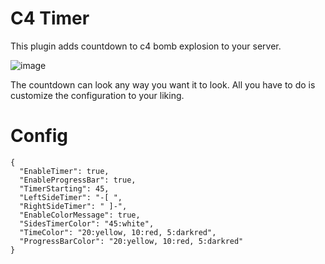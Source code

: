 # C4 Timer
This plugin adds countdown to c4 bomb explosion to your server.

![image](https://i.imgur.com/rE9S8ag.jpg)

The countdown can look any way you want it to look.
All you have to do is customize the configuration to your liking.

# Config
```
{
  "EnableTimer": true,
  "EnableProgressBar": true,
  "TimerStarting": 45,
  "LeftSideTimer": "-[ ",
  "RightSideTimer": " ]-",
  "EnableColorMessage": true,
  "SidesTimerColor": "45:white",
  "TimeColor": "20:yellow, 10:red, 5:darkred",
  "ProgressBarColor": "20:yellow, 10:red, 5:darkred"
}

